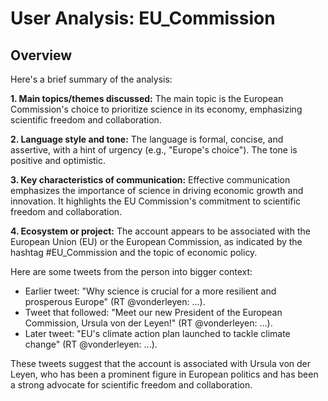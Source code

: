 # User Analysis: EU_Commission

## Overview

Here's a brief summary of the analysis:

**1. Main topics/themes discussed:**
The main topic is the European Commission's choice to prioritize science in its economy, emphasizing scientific freedom and collaboration.

**2. Language style and tone:**
The language is formal, concise, and assertive, with a hint of urgency (e.g., "Europe's choice"). The tone is positive and optimistic.

**3. Key characteristics of communication:**
Effective communication emphasizes the importance of science in driving economic growth and innovation. It highlights the EU Commission's commitment to scientific freedom and collaboration.

**4. Ecosystem or project:**
The account appears to be associated with the European Union (EU) or the European Commission, as indicated by the hashtag #EU_Commission and the topic of economic policy.

Here are some tweets from the person into bigger context:

* Earlier tweet: "Why science is crucial for a more resilient and prosperous Europe" (RT @vonderleyen: ...).
* Tweet that followed: "Meet our new President of the European Commission, Ursula von der Leyen!" (RT @vonderleyen: ...).
* Later tweet: "EU's climate action plan launched to tackle climate change" (RT @vonderleyen: ...).

These tweets suggest that the account is associated with Ursula von der Leyen, who has been a prominent figure in European politics and has been a strong advocate for scientific freedom and collaboration.